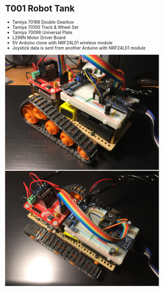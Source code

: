 # T001 Robot Tank

* Tamiya 70168 Double Gearbox
* Tamiya 70100 Track & Wheel Set
* Tamiya 70098 Universal Plate
* L298N Motor Driver Board
* 5V Arduino clone with NRF24L01 wireless module
* Joystick data is sent from another Arduino with NRF24L01 module

![view1](T001_1.JPG)
![view2](T001_2.JPG)



